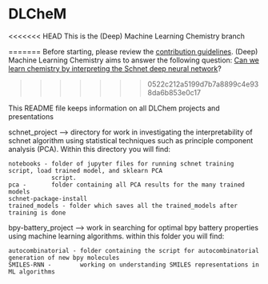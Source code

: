 # DLCheM

<<<<<<< HEAD
This is the (Deep) Machine Learning Chemistry branch
	
=======
Before starting, please review the [contribution guidelines](CONTRIBUTING.md). 
(Deep) Machine Learning Chemistry aims to answer the following question: [Can we learn chemistry by interpreting the Schnet deep neural network](DOCS.md)? 
>>>>>>> 0522c212a5199d7b7a8899c4e938da6b853e0c17


This README file keeps information on all DLChem projects and presentations

schnet_project --> directory for work in investigating the interpretability of schnet algorithm using statistical techniques such as principle component analysis (PCA). Within this directory you will find: 

	notebooks - folder of jupyter files for running schnet training script, load trained model, and sklearn PCA   
	            script.
	pca -       folder containing all PCA results for the many trained models 
	schnet-package-install 
	trained_models - folder which saves all the trained_models after training is done

bpy-battery_project --> work in searching for optimal bpy battery properties using machine learning algorithms. 			within this folder you will find: 

	autocombinatorial - folder containing the script for autocombinatorial generation of new bpy molecules 
	SMILES-RNN -        working on understanding SMILES representations in ML algorithms
